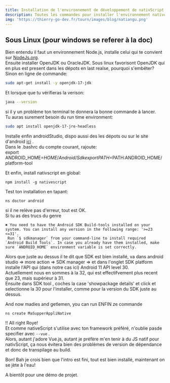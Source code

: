 ```yaml
---
title: Installation de l'environnement de développement de nativScript.
description: Toutes les commandes pour installer l'environnement nativeScript. Le framework pour developper des applications mobiles avec les langages du web. En JS natif ou avec Vue, Angular ou React.
img: 'https://thierry-go-dev.fr/tourn/images/blog/natiangu.png'
---
```

   
   
## Sous Linux (pour windows se referer à la doc)   
   
   
Bien entendu il faut un environnement Node.js, installe celui qui te convient sur [NodeJs.org](https://nodejs.org/fr/download/).   
Ensuite installer OpenJDK ou OracleJDK. Sous linux  favorisont OpenJDK qui en plus est present dans les dépots en last realse, pourquoi s'embêter?   
Sinon en ligne de commande:   
```bash
sudo apt-get install -y openjdk-17-jdk
```   
Et lorsque que tu vérifieras la verison:   
```bash
java --version
```   
si il y un problème ton terminal te donnera la bonne commande à lancer.   
Tu auras surement besoin du run time environment:   
```bash
sudo apt install openjdk-17-jre-headless
```   
   
   
Installe enfin androidStudio, dispo aussi des les dépots ou sur le site d'android [ici](https://developer.android.com/studio?gclid=EAIaIQobChMIj7a5wKif9QIVFdxRCh39Hge_EAAYASAAEgKeuPD_BwE&gclsrc=aw.ds) .   
Dans le .bashrc du compte courant, rajoute:   
export ANDROID_HOME=$HOME/Android/Sdk   
export PATH=$PATH:ANDROID_HOME/platform-tool   
   
Et enfin, install nativscript en global:
```
npm install -g nativescript
```   
   
Test ton installation en tapant:
```
ns doctor android
```   
si il ne relève pas d'erreur, tout est OK.   
Si tu as des trucs du genre
```console
✖ You need to have the Android SDK Build-tools installed on your system. You can install any version in the following range: '>=23 <=31'. 
 Run `$ sdkmanager` from your command-line to install required `Android Build Tools`. In case you already have them installed, make sure `ANDROID_HOME` environment variable is set correctly.
```   
Alors que juste au dessus il te dit que SDK est bien installé, va dans android studio => more action => SDK manager => et dans l'onglet SDK platform installe l'API qui (dans notre cas ici) Android 11 API level 30.   
Actuellement nous en sommes à la 32, qui est effectifvement plus recent que 23, mais supérieur à 31.   
Ensuite dans SDK tool , coches la case 'showpackage details' et click et selectionne la 30 pour l'installer, comme pour la version du SDK juste au dessus.   
   
And now madies and getlemen, you can run ENFIN ze commande
```
ns create MaSupperAppliNative
```   
!! All right Roye!   
Et comme nativeScript s'utilise avec ton framework préféré, n'oublie pasde specifier avec ```--vue``` .   
Alors, autant j'adore Vue.js, autant je préfère m'en tenir à du JS natif pour nativScript, ça nous évitera bien des problèmes de version de dépendance et donc de transpilage au build.   
   
Bon! Bah je crois bien que l'intro est fini, tout est bien installé, maintenant on se jète à l'eau!   
   
A bientôt pour une démo de projet.   
 





 


